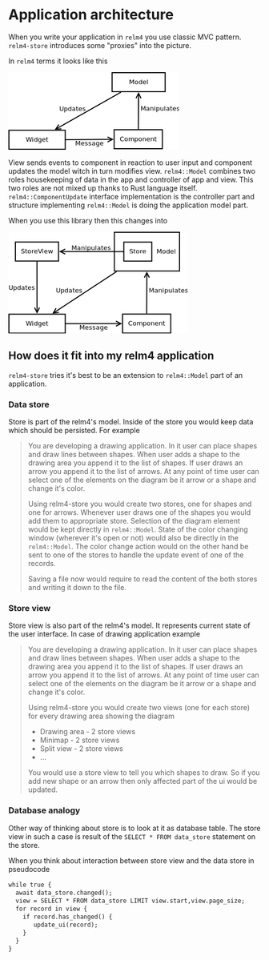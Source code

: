 # Application architecture

When you write your application in `relm4` you use classic MVC pattern. `relm4-store` introduces some "proxies" into the picture.

In `relm4` terms it looks like this

![relm4 MVC](./assets/mvc.png)

View sends events to component in reaction to user input and component updates the model witch in turn modifies view. `relm4::Model` combines two roles housekeeping of data in the app and controller of app and view. This two roles are not mixed up thanks to Rust language itself. `relm4::ComponentUpdate` interface implementation is the controller part and structure implementing `relm4::Model` is doing the application model part.

When you use this library then this changes into

![relm4-store MVC](./assets/mvc-store.png)

## How does it fit into my relm4 application

`relm4-store` tries it's best to be an extension to `relm4::Model` part of an application.

### Data store

Store is part of the relm4's model. Inside of the store you would keep data which should be persisted. For example

> You are developing a drawing application. In it user can place shapes and draw lines between shapes. When user adds a shape to the drawing area you append it to the list of shapes. If user draws an arrow you append it to the list of arrows. At any point of time user can select one of the elements on the diagram be it arrow or a shape and change it's color.
>
> Using relm4-store you would create two stores, one for shapes and one for arrows. Whenever user draws one of the shapes you would add them to appropriate store. Selection of the diagram element would be kept directly in `relm4::Model`. State of the color changing window (wherever it's open or not) would also be directly in the `relm4::Model`. The color change action would on the other hand be sent to one of the stores to handle the update event of one of the records.
>
> Saving a file now would require to read the content of the both stores and writing it down to the file.

### Store view

Store view is also part of the relm4's model. It represents current state of the user interface. In case of drawing application example

> You are developing a drawing application. In it user can place shapes and draw lines between shapes. When user adds a shape to the drawing area you append it to the list of shapes. If user draws an arrow you append it to the list of arrows. At any point of time user can select one of the elements on the diagram be it arrow or a shape and change it's color.
>
>Using relm4-store you would create two views (one for each store) for every drawing area showing the diagram
>
> - Drawing area - 2 store views
> - Minimap - 2 store views
> - Split view - 2 store views
> - ...
>
> You would use a store view to tell you which shapes to draw. So if you add new shape or an arrow then only affected part of the ui would be updated.

### Database analogy

Other way of thinking about store is to look at it as database table. The store view in such a case is result of the `SELECT * FROM data_store` statement on the store.

When you think about interaction between store view and the data store in pseudocode

```text
while true {
  await data_store.changed();
  view = SELECT * FROM data_store LIMIT view.start,view.page_size;
  for record in view {
    if record.has_changed() {
       update_ui(record);
    }
  }
}
```
